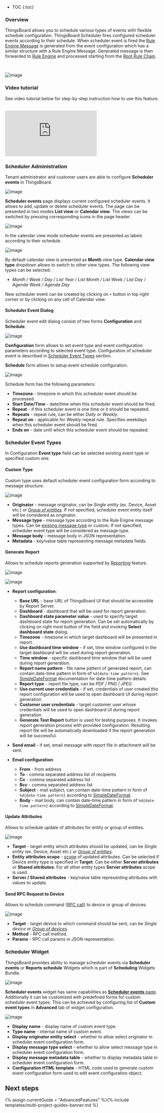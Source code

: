 * TOC
{:toc}

### Overview

ThingsBoard allows you to schedule various types of events with flexible schedule configuration.
ThingsBoard Scheduler fires configured scheduler events according to their schedule.
When scheduler event is fired the [Rule Engine Message](/docs/{{docsPrefix}}user-guide/rule-engine-2-0/overview/#rule-engine-message) is generated
from the event configuration which has a similar structure with a Rule Engine Message.
Generated message is then forwarded to [Rule Engine](/docs/{{docsPrefix}}user-guide/rule-engine-2-0/re-getting-started/) and processed starting from
the [Root Rule Chain](/docs/{{docsPrefix}}user-guide/rule-engine-2-0/overview/#rule-chain).

<br>

![image](https://img.thingsboard.io/user-guide/scheduler.svg)

### Video tutorial

See video tutorial below for step-by-step instruction how to use this feature.

<br>
<div id="video">  
    <div id="video_wrapper">
        <iframe src="https://www.youtube.com/embed/RnHAao8yET4" frameborder="0" allowfullscreen></iframe>
    </div>
</div> 

### Scheduler Administration

Tenant administrator and customer users are able to configure **Scheduler events** in ThingsBoard.

![image](https://img.thingsboard.io/user-guide/ui/scheduler.png)

**Scheduler events** page displays current configured scheduler events.
It allows to add, update or delete scheduler events. The page can be presented in two modes **List view** or **Calendar view**.
The views can be switched by pressing corresponding icons in the page header.

![image](https://img.thingsboard.io/user-guide/ui/scheduler-view-buttons.png)

In the calendar view mode scheduler events are presented as labels according to their schedule. 
  
![image](https://img.thingsboard.io/user-guide/ui/scheduler-calendar-view.png)

By default calendar view is presented as **Month** view type.
**Calendar view type** dropdown allows to switch to other view types. The following view types can be selected:

- *Month / Week / Day / List Year / List Month / List Week / List Day / Agenda Week / Agenda Day*

New scheduler event can be created by clicking on `+` button in top right corner or by clicking on any cell of Calendar view.

#### Scheduler Event Dialog

Scheduler event edit dialog consist of two forms **Configuration** and **Schedule**.

![image](https://img.thingsboard.io/user-guide/ui/scheduler-event-dialog.png)

**Configuration** form allows to set event type and event configuration parameters according to selected event type.
Configuration of scheduler event is described in [Scheduler Event Types](#scheduler-event-types) section.

**Schedule** form allows to setup event schedule configuration.

![image](https://img.thingsboard.io/user-guide/ui/scheduler-event-schedule.png)

Schedule form has the following parameters:

- **Timezone** - timezone in which this scheduler event should be processed.
- **Start Date/Time** - date/time when this scheduler event should be fired.
- **Repeat** - if this scheduler event is one time or it should be repeated. 
- **Repeats** - repeat rule, can be either *Daily* or *Weekly*.
- **Repeat on** - applicable for *Weekly* repeat rule. Specifies weekdays when this scheduler event should be fired.
- **Ends on** - date until which this scheduler event should be repeated.
 

### Scheduler Event Types

In Configuration **Event type** field can be selected existing event type or specified custom one.

#### Custom Type

Custom type uses default scheduler event configuration form according to message structure.

![image](https://img.thingsboard.io/user-guide/ui/scheduler-custom-event-type.png)

- **Originator** - message originator, can be *Single entity* (ex. Device, Asset etc.) or [*Group of entities*](/docs/{{docsPrefix}}user-guide/groups/). If not specified, scheduler event entity itself will be considered as originator.
- **Message type** - message type according to the Rule Engine message types. Can be [existing message type](/docs/{{docsPrefix}}user-guide/rule-engine-2-0/overview/#predefined-message-types) or custom. If not specified, scheduler event type will be considered as message type. 
- **Message body** - message body in JSON representation.
- **Metadata** - key/value table representing message metadata fields.

#### Generate Report

Allows to schedule reports generation supported by [Reporting](/docs/{{docsPrefix}}user-guide/reporting/#generate-report-rule-chain) feature.

![image](https://img.thingsboard.io/user-guide/ui/scheduler-generate-report-event-type-report-config.png)

![image](https://img.thingsboard.io/user-guide/ui/scheduler-generate-report-event-type-email-config.png)

- **Report configuration**:
    - **Base URL** - base URL of ThingsBoard UI that should be accessible by Report Server.
    - **Dashboard** - dashboard that will be used for report generation.
    - **Dashboard state parameter value** - used to specify target dashboard state for report generation. Can be set automatically by clicking on right most button of the field and invoking **Select dashboard state** dialog.       
    - **Timezone** - timezone in which target dashboard will be presented in report.
    - **Use dashboard time window** - if set, time window configured in the target dashboard will be used during report generation.
    - **Time window** - specific dashboard time window that will be used during report generation.
    - **Report name pattern** - file name pattern of generated report, can contain date-time pattern in form of `%d{date-time pattern}`. See [SimpleDateFormat](https://docs.oracle.com/javase/8/docs/api/java/text/SimpleDateFormat.html) documentation for date-time pattern details.
    - **Report type** - report file type, can be *PDF \| PNG \| JPEG*.
    - **Use current user credentials** - if set, credentials of user created this report configuration will be used to open dashboard UI during report generation.
    - **Customer user credentials** - target customer user whose credentials will be used to open dashboard UI during report generation.
    - **Generate Test Report** button is used for testing purposes. It invokes report generation process with provided configuration. Resulting report file will be automatically downloaded if the report generation will be successful.
    
- **Send email** - if set, email message with report file in attachment will be sent.

- **Email configuration**:
    - **From** - from address
    - **To** - comma separated address list of recipients
    - **Cc** - comma separated address list
    - **Bcc** - comma separated address list
    - **Subject** - mail subject, can contain date-time pattern in form of `%d{date-time pattern}` according to [SimpleDateFormat](https://docs.oracle.com/javase/8/docs/api/java/text/SimpleDateFormat.html).
    - **Body** - mail body, can contain date-time pattern in form of `%d{date-time pattern}` according to [SimpleDateFormat](https://docs.oracle.com/javase/8/docs/api/java/text/SimpleDateFormat.html).

#### Update Attributes

Allows to schedule update of attributes for entity or group of entities.

![image](https://img.thingsboard.io/user-guide/ui/scheduler-update-attributes-event-type.png)

- **Target** - target entity which attributes should be updated, can be *Single entity* (ex. Device, Asset etc.) or [*Group of entities*](/docs/{{docsPrefix}}user-guide/groups/).
- **Entity attributes scope** - [scope](/docs/{{docsPrefix}}user-guide/attributes/#attribute-types) of updated attributes. Can be selected if Device entity type is specified in **Target**. Can be either **Server attributes** or **Shared attributes**. For all other entity types **Server attributes** scope is used. 
- **Server / Shared attributes** - key/value table representing attributes with values to update.

#### Send RPC Request to Device

Allows to schedule command ([RPC call](/docs/{{docsPrefix}}user-guide/rpc/#server-side-rpc-api)) to device or group of devices.

![image](https://img.thingsboard.io/user-guide/ui/scheduler-send-rpc-request-event-type.png)

- **Target** - target device to which command should be sent, can be *Single device* or [*Group of devices*](/docs/{{docsPrefix}}user-guide/groups/).
- **Method** - RPC call method.
- **Params** - RPC call params in JSON representation.

### Scheduler Widget

ThingsBoard provides ability to manage scheduler events via **Scheduler events** or **Reports schedule** Widgets which is part of **Scheduling** Widgets Bundle.

![image](https://img.thingsboard.io/user-guide/ui/scheduler-scheduler-events-widget.png)

**Scheduler events** widget has same capabilities as [**Scheduler events** page](#scheduler-administration).
Additionally it can be customized with predefined forms for custom scheduler event types. 
This can be achieved by configuring list of **Custom event types** in **Advanced** tab of widget configuration.

![image](https://img.thingsboard.io/user-guide/ui/scheduler-scheduler-events-widget-custom-types.png)

- **Display name** - display name of custom event type.
- **Type name** - internal name of custom event.
- **Display originator entity select** - whether to allow select originator in scheduler event configuration form.
- **Display message type select** - whether to allow select message type in scheduler event configuration form.
- **Display message metadata table** - whether to display metadata table in scheduler event configuration form.
- **Configuration HTML template** - HTML code used to generate custom event configuration form used to edit event configuration object.
      
## Next steps

{% assign currentGuide = "AdvancedFeatures" %}{% include templates/multi-project-guides-banner.md %}
